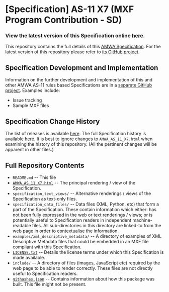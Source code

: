 # **[Specification]** AS-11 X7 (MXF Program Contribution - SD)

### **View the latest version of this Specification online [here](https://amwa-tv.github.io/AS-11_X7/AMWA_AS_11_X7.html)**.

This repository contains the full details of this [AMWA Specification](https://www.amwa.tv/specifications/). For the latest version of this repository please refer to [its GitHub project](https://github.com/AMWA-TV/AS-11_X7/).

## Specification Development and Implementation

Information on the further development and implementation of this and other AMWA AS-11 rules based Specifications are in a [separate GitHub project](https://github.com/AMWA-TV/AS-11_Overview/). Examples include:

* Issue tracking
* Sample MXF files

## Specification Change History

The list of releases is available [here](https://github.com/AMWA-TV/AS-11_X7/releases). The full Specification history is available [here](https://github.com/AMWA-TV/AS-11_X7/commits). It is best to ignore changes to `AMWA_AS_11_X7.html` when examining the history of this repository. (All the pertinent changes will be apparent in other files.)

## Full Repository Contents

* `README.md` -- This file
* [`AMWA_AS_11_X7.html`](AMWA_AS_11_X7.html) -- The principal rendering / view of the Specification.
* `specification_text_views/` -- Alternative renderings / views of the Specification as text-only files.
* `specification_data_files/` -- Data files (XML, Python, etc) that form a part of the Specification. These contain information which either: has not been fully expressed in the web or text renderings / views; or is potentially useful to Specification readers in independent machine-readable files. All sub-directories in this directory are linked-to from the web page in order to contextualise the information.
* `examples/xml_descriptive_metadata/` -- A directory of examples of XML Descriptive Metadata files that could be embedded in an MXF file compliant with this Specification.
* [`LICENSE.txt`](LICENSE.txt) -- Details the license terms under which this Specification is made available.
* `include/` -- A directory of files (images, JavaScript etc) required by the web page to be able to render correctly. These files are not directly useful to Specification readers.
* [`githashes.json`](githashes.json) -- Contains information about how this package was built. This file might not be present.
